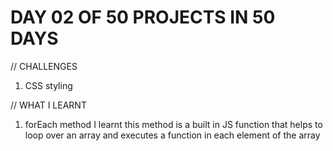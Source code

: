 # DAY 02 OF 50 PROJECTS IN 50 DAYS

// CHALLENGES 
1.  CSS styling

// WHAT I LEARNT
1.  forEach method
I learnt this method is a built in JS function that helps to loop over an array 
and executes a function in each element of the array